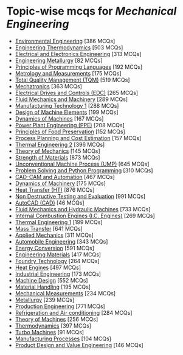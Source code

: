 # Topic-wise mcqs for *Mechanical  Engineering*

- [Environmental Engineering](https://mcqmate.com/topic/environmental-engineering) [386 MCQs]
- [Engineering Thermodynamics](https://mcqmate.com/topic/engineering-thermodynamics) [503 MCQs]
- [Electrical and Electronics Engineering](https://mcqmate.com/topic/electrical-and-electronics-engineering) [313 MCQs]
- [Engineering Metallurgy](https://mcqmate.com/topic/engineering-metallurgy) [82 MCQs]
- [Principles of Programming Languages](https://mcqmate.com/topic/principles-of-programming-languages) [192 MCQs]
- [Metrology and Measurements](https://mcqmate.com/topic/metrology-and-measurements) [175 MCQs]
- [Total Quality Management \(TQM\)](https://mcqmate.com/topic/total-quality-management) [519 MCQs]
- [Mechatronics](https://mcqmate.com/topic/mechatronics) [363 MCQs]
- [Electrical Drives and Controls \(EDC\)](https://mcqmate.com/topic/electrical-drives-and-controls) [265 MCQs]
- [Fluid Mechanics and Machinery](https://mcqmate.com/topic/fluid-mechanics-and-machinery) [289 MCQs]
- [Manufacturing Technology 1](https://mcqmate.com/topic/manufacturing-technology-i) [288 MCQs]
- [Design of Machine Elements](https://mcqmate.com/topic/design-of-machine-elements) [199 MCQs]
- [Dynamics of Machines](https://mcqmate.com/topic/dynamics-of-machines) [167 MCQs]
- [Power Plant Engineering \(PPE\)](https://mcqmate.com/topic/power-plant-engineering) [208 MCQs]
- [Principles of Food Preservation](https://mcqmate.com/topic/principles-of-food-preservation) [152 MCQs]
- [Process Planning and Cost Estimation](https://mcqmate.com/topic/process-planning-and-cost-estimation) [157 MCQs]
- [Thermal Engineering 2](https://mcqmate.com/topic/thermal-engineering-ii) [396 MCQs]
- [Theory of Mechanics](https://mcqmate.com/topic/theory-of-mechanics) [145 MCQs]
- [Strength of Materials](https://mcqmate.com/topic/strength-of-materials) [873 MCQs]
- [Unconventional Machine Process \(UMP\)](https://mcqmate.com/topic/unconventional-machine-process) [645 MCQs]
- [Problem Solving and Python Programming](https://mcqmate.com/topic/problem-solving-and-python-programming) [310 MCQs]
- [CAD\-CAM and Automation](https://mcqmate.com/topic/cad-cam-and-automation) [467 MCQs]
- [Dynamics of Machinery](https://mcqmate.com/topic/dynamics-of-machinery) [175 MCQs]
- [Heat Transfer \(HT\)](https://mcqmate.com/topic/heat-transfer) [876 MCQs]
- [Non Destructive Testing and Evaluation](https://mcqmate.com/topic/non-destructive-testing-and-evaluation) [991 MCQs]
- [AutoCAD \(CAD\)](https://mcqmate.com/topic/autocad-cad) [46 MCQs]
- [Fluid Mechanics and Hydraulic Machines](https://mcqmate.com/topic/fluid-mechanics-and-hydraulic-machines) [733 MCQs]
- [Internal Combustion Engines \(I\.C\. Engines\)](https://mcqmate.com/topic/internal-combustion-engines) [269 MCQs]
- [Thermal Engineering 1](https://mcqmate.com/topic/thermal-engineering-1) [199 MCQs]
- [Mass Transfer](https://mcqmate.com/topic/mass-transfer) [641 MCQs]
- [Applied Mechanics](https://mcqmate.com/topic/applied-mechanics) [311 MCQs]
- [Automobile Engineering](https://mcqmate.com/topic/automobile-engineering) [343 MCQs]
- [Energy Conversion](https://mcqmate.com/topic/energy-conversion) [591 MCQs]
- [Engineering Materials](https://mcqmate.com/topic/engineering-materials) [417 MCQs]
- [Foundry Technology](https://mcqmate.com/topic/foundry-technology) [264 MCQs]
- [Heat Engines](https://mcqmate.com/topic/heat-engines) [497 MCQs]
- [Industrial Engineering](https://mcqmate.com/topic/industrial-engineering) [173 MCQs]
- [Machine Design](https://mcqmate.com/topic/machine-design) [552 MCQs]
- [Material Handling](https://mcqmate.com/topic/material-handling) [195 MCQs]
- [Mechanical Measurements](https://mcqmate.com/topic/mechanical-measurements) [234 MCQs]
- [Metallurgy](https://mcqmate.com/topic/metallurgy) [239 MCQs]
- [Production Engineering](https://mcqmate.com/topic/production-engineering) [771 MCQs]
- [Refrigeration and Air conditioning](https://mcqmate.com/topic/refrigeration-and-air-conditioning) [284 MCQs]
- [Theory of Machines](https://mcqmate.com/topic/theory-of-machines) [256 MCQs]
- [Thermodynamics](https://mcqmate.com/topic/thermodynamics) [397 MCQs]
- [Turbo Machines](https://mcqmate.com/topic/turbo-machines) [91 MCQs]
- [Manufacturing Processes](https://mcqmate.com/topic/manufacturing-processes) [104 MCQs]
- [Product Design and Value Engineering](https://mcqmate.com/topic/product-design-and-value-engineering) [146 MCQs]
